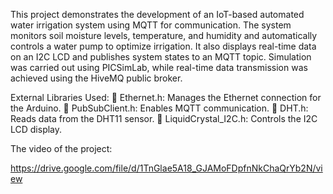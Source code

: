 This project demonstrates the development of an IoT-based automated water irrigation system using MQTT 
for communication. The system monitors soil moisture levels, temperature, and humidity and automatically 
controls a water pump to optimize irrigation. It also displays real-time data on an I2C LCD and publishes 
system states to an MQTT topic. Simulation was carried out using PICSimLab, while real-time data 
transmission was achieved using the HiveMQ public broker.

External Libraries Used:
 Ethernet.h: Manages the Ethernet connection for the Arduino.
 PubSubClient.h: Enables MQTT communication.
 DHT.h: Reads data from the DHT11 sensor.
 LiquidCrystal_I2C.h: Controls the I2C LCD display.


The video of the project:

https://drive.google.com/file/d/1TnGlae5A18_GJAMoFDpfnNkChaQrYb2N/view

